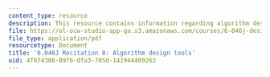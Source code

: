 ```yaml
---
content_type: resource
description: This resource contains information regarding algorithm design tools.
file: https://ol-ocw-studio-app-qa.s3.amazonaws.com/courses/6-046j-design-and-analysis-of-algorithms-spring-2012/4f67430689f6dfa3705d141944409263_MIT6.046J_S12_rec08.pdf
file_type: application/pdf
resourcetype: Document
title: '6.046J Recitation 8: Algorithm design tools'
uid: 4f674306-89f6-dfa3-705d-141944409263
---
```

